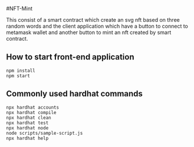 #NFT-Mint

This consist of a smart contract which create an svg nft based on three random words and the client application which have a button to connect to metamask wallet and another button to mint an nft created by smart contract. 	

## How to start front-end application
```shell
npm install 
npm start
```

## Commonly used hardhat commands
```shell
npx hardhat accounts
npx hardhat compile
npx hardhat clean
npx hardhat test
npx hardhat node
node scripts/sample-script.js
npx hardhat help
```
